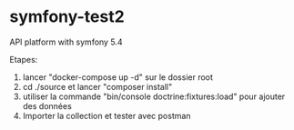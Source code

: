 # symfony-test2

API platform with symfony 5.4

Etapes:

1. lancer "docker-compose up -d" sur le dossier root
2. cd ./source et lancer "composer install"
3. utiliser la commande "bin/console doctrine:fixtures:load" pour ajouter des données
4. Importer la collection et tester avec postman
